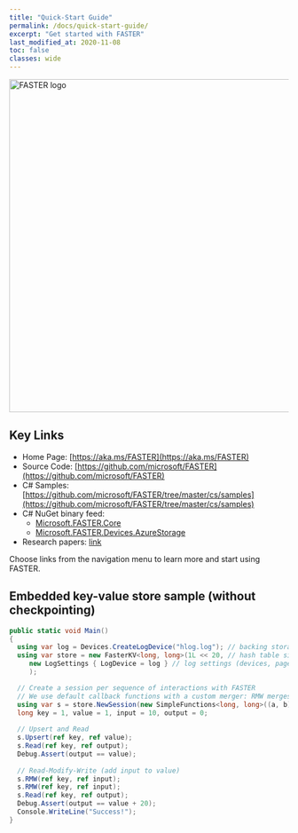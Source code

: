 ```yaml
---
title: "Quick-Start Guide"
permalink: /docs/quick-start-guide/
excerpt: "Get started with FASTER"
last_modified_at: 2020-11-08
toc: false
classes: wide
---
```


<img src="https://raw.githubusercontent.com/microsoft/FASTER/master/docs/assets/images/faster-logo.png" alt="FASTER logo" width="600px" />

## Key Links

* Home Page: [https://aka.ms/FASTER](https://aka.ms/FASTER)
* Source Code: [https://github.com/microsoft/FASTER](https://github.com/microsoft/FASTER)
* C# Samples: [https://github.com/microsoft/FASTER/tree/master/cs/samples](https://github.com/microsoft/FASTER/tree/master/cs/samples)
* C# NuGet binary feed:
  * [Microsoft.FASTER.Core](https://www.nuget.org/packages/Microsoft.FASTER.Core/)
  * [Microsoft.FASTER.Devices.AzureStorage](https://www.nuget.org/packages/Microsoft.FASTER.Devices.AzureStorage/)
* Research papers: [link](/FASTER/docs/td-research-papers/)


Choose links from the navigation menu to learn more and start using FASTER.


## Embedded key-value store sample (without checkpointing)

```cs
public static void Main()
{
  using var log = Devices.CreateLogDevice("hlog.log"); // backing storage device
  using var store = new FasterKV<long, long>(1L << 20, // hash table size (number of 64-byte buckets)
     new LogSettings { LogDevice = log } // log settings (devices, page size, memory size, etc.)
     );

  // Create a session per sequence of interactions with FASTER
  // We use default callback functions with a custom merger: RMW merges input by adding it to value
  using var s = store.NewSession(new SimpleFunctions<long, long>((a, b) => a + b));
  long key = 1, value = 1, input = 10, output = 0;
  
  // Upsert and Read
  s.Upsert(ref key, ref value);
  s.Read(ref key, ref output);
  Debug.Assert(output == value);
  
  // Read-Modify-Write (add input to value)
  s.RMW(ref key, ref input);
  s.RMW(ref key, ref input);
  s.Read(ref key, ref output);
  Debug.Assert(output == value + 20);
  Console.WriteLine("Success!");
}
```
